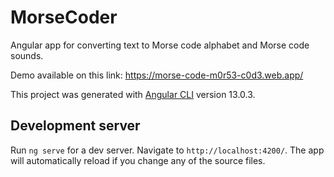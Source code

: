 # MorseCoder

Angular app for converting text to Morse code alphabet and Morse code sounds.

Demo available on this link: https://morse-code-m0r53-c0d3.web.app/



This project was generated with [Angular CLI](https://github.com/angular/angular-cli) version 13.0.3.

## Development server

Run `ng serve` for a dev server. Navigate to `http://localhost:4200/`. The app will automatically reload if you change any of the source files.

